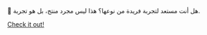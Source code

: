 🎁 هل أنت مستعد لتجربة فريدة من نوعها؟ هذا ليس مجرد منتج، بل هو تجربة.

[Check it out!](https://www.facebook.com/share/17TW2PL6Tj/)